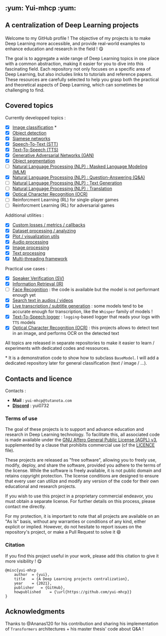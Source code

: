 <h2 aligne = "center">
<p> :yum: Yui-mhcp :yum: </p>
</h2>

<h2 aligne = "center">
<p> A centralization of Deep Learning projects </p>
</h2>


Welcome to my GitHub profile ! The objective of my projects is to make Deep Learning more accessible, and provide real-world examples to enhance education and research in the field ! :yum:

The goal is to aggregate a wide range of Deep Learning topics in one place with a common abstraction, making it easier for you to dive into this fascinating field. Each repository not only focuses on a specific area of Deep Learning, but also includes links to tutorials and reference papers. These resources are carefully selected to help you grasp both the practical and theoretical aspects of Deep Learning, which can sometimes be challenging to find.

## Covered topics

Currently developped topics : 
- [x] [Image classification](https://github.com/yui-mhcp/base_dl_project) \*
- [x] [Object detection](https://github.com/yui-mhcp/detection)
- [x] [Siamese networks](https://github.com/yui-mhcp/siamese_networks)
- [x] [Speech-To-Text (STT)](https://github.com/yui-mhcp/speech_to_text)
- [x] [Text-To-Speech (TTS)](https://github.com/yui-mhcp/text_to_speech)
- [x] [Generative Adversarial Networks (GAN)](https://github.com/yui-mhcp/generation)
- [x] [Object segmentation](https://github.com/yui-mhcp/detection)
- [ ] [Natural Language Processing (NLP) : Masked Language Modeling (MLM)](https://github.com/yui-mhcp/nlp)
- [x] [Natural Language Processing (NLP) : Question-Answering (Q&A)](https://github.com/yui-mhcp/nlp)
- [ ] [Natural Language Processing (NLP) : Text Generation](https://github.com/yui-mhcp/nlp)
- [ ] [Natural Language Processing (NLP) : Translation](https://github.com/yui-mhcp/nlp)
- [x] [Optical Character Recognition (OCR)](https://github.com/yui-mhcp/ocr)
- [ ] Reinforcment Learning (RL) for single-player games
- [ ] Reinforcment Learning (RL) for adversarial games

Additional utilities : 
- [x] [Custom losses / metrics / callbacks](https://github.com/yui-mhcp/base_dl_project)
- [x] [Dataset processing / analyzing](https://github.com/yui-mhcp/base_dl_project)
- [x] [Plot / visualization utils](https://github.com/yui-mhcp/data_processing)
- [x] [Audio processing](https://github.com/yui-mhcp/data_processing)
- [x] [Image processing](https://github.com/yui-mhcp/data_processing)
- [x] [Text processing](https://github.com/yui-mhcp/data_processing)
- [x] [Multi-threading framework](https://github.com/yui-mhcp/data_processing)

Practical use cases :
- [x] [Speaker Verification (SV)](https://github.com/yui-mhcp/encoders)
- [x] [Information Retrieval (IR)](https://github.com/yui-mhcp/encoders)
- [ ] [Face Recognition](https://github.com/yui-mhcp/siamese_networks) : the code is available but the model is not performant enough yet
- [x] [Search text in audios / videos](https://github.com/yui-mhcp/speech_to_text)
- [x] [Live transcription / subtitle generation](https://github.com/yui-mhcp/speech_to_text) : some models tend to be accurate enough for transcription, like the `Whisper` family of models !
- [x] [Text-To-Speech logger](https://github.com/yui-mhcp/text_to_speech) : `logging`-based logger that reads your logs with `TTS` models
- [x] [Optical Character Recognition (OCR)](https://github.com/yui-mhcp/ocr) : this projects allows to detect text in an image, and performs OCR on the detected text

All topics are released in separate repositories to make it easier to learn / experiments with dedicated codes and ressources.

\* It is a demonstration code to show how to subclass `BaseModel`. I will add a dedicated repository later for general classification (text / image / ...). 


## Contacts and licence

Contacts :
- **Mail** : `yui-mhcp@tutanota.com`
- **[Discord](https://discord.com)** : yui0732

### Terms of use

The goal of these projects is to support and advance education and research in Deep Learning technology. To facilitate this, all associated code is made available under the [GNU Affero General Public License (AGPL) v3](AGPLv3.licence), supplemented by a clause that prohibits commercial use (cf the [LICENCE](LICENCE) file).

These projects are released as "free software", allowing you to freely use, modify, deploy, and share the software, provided you adhere to the terms of the license. While the software is freely available, it is not public domain and retains copyright protection. The license conditions are designed to ensure that every user can utilize and modify any version of the code for their own educational and research projects.

If you wish to use this project in a proprietary commercial endeavor, you must obtain a separate license. For further details on this process, please contact me directly.

For my protection, it is important to note that all projects are available on an "As Is" basis, without any warranties or conditions of any kind, either explicit or implied. However, do not hesitate to report issues on the repository's project, or make a Pull Request to solve it :smile: 

### Citation

If you find this project useful in your work, please add this citation to give it more visibility ! :yum:

```
@misc{yui-mhcp
    author  = {yui},
    title   = {A Deep Learning projects centralization},
    year    = {2021},
    publisher   = {GitHub},
    howpublished    = {\url{https://github.com/yui-mhcp}}
}
```


## Acknowledgments

Thanks to @Ananas120 for his contribution and sharing his implementation of `Transformers` architectures + his master thesis' code about Q&A !

